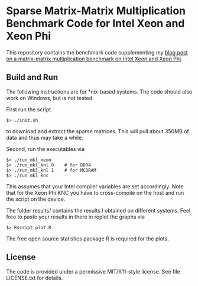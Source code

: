 
# Sparse Matrix-Matrix Multiplication Benchmark Code for Intel Xeon and Xeon Phi

This repository contains the benchmark code supplementing my [blog post on a matrix-matrix multiplication benchmark on Intel Xeon and Xeon Phi](https://www.karlrupp.net/2016/09/sparse-matrix-matrix-multiplication-on-intel-xeon-and-xeon-phi-knc-knl/).


## Build and Run

The following instructions are for *nix-based systems.
The code should also work on Windows, but is not tested.

First run the script

    $> ./init.sh

to download and extract the sparse matrices.
This will pull about 350MB of data and thus may take a while.

Second, run the executables via

    $> ./run_mkl_xeon
    $> ./run_mkl_knl 0    # for DDR4
    $> ./run_mkl_knl 1    # for MCDRAM
    $> ./run_mkl_knc

This assumes that your Intel compiler variables are set accordingly.
Note that for the Xeon Phi KNC you have to cross-compile on the host and run the script on the device.

The folder results/ contains the results I obtained on different systems.
Feel free to paste your results in there in replot the graphs via

    $> Rscript plot.R

The free open source statistics package R is required for the plots.

## License

The code is provided under a permissive MIT/X11-style license.
See file LICENSE.txt for details.

